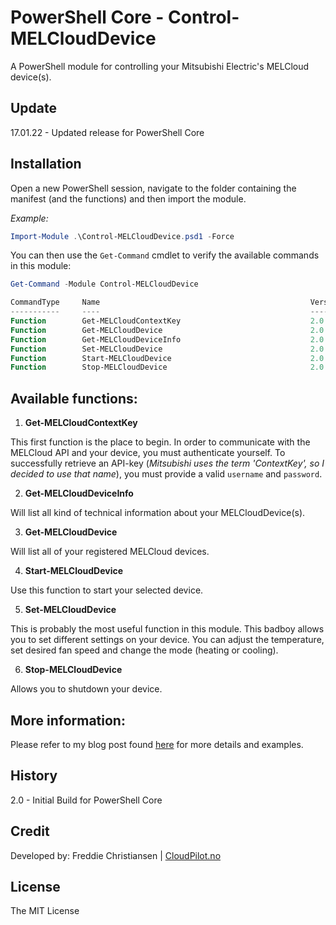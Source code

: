 # PowerShell Core - Control-MELCloudDevice

A PowerShell module for controlling your Mitsubishi Electric's MELCloud device(s).

## Update
17.01.22 - Updated release for PowerShell Core

## Installation
Open a new PowerShell session, navigate to the folder containing the manifest (and the functions) and then import the module.

*Example:*
````powershell
Import-Module .\Control-MELCloudDevice.psd1 -Force
````

You can then use the ````Get-Command```` cmdlet to verify the available commands in this module:
````powershell
Get-Command -Module Control-MELCloudDevice
````

````powershell
CommandType     Name                                               Version    Source
-----------     ----                                               -------    ------
Function        Get-MELCloudContextKey                             2.0        Control-MELCloudDevice
Function        Get-MELCloudDevice                                 2.0        Control-MELCloudDevice
Function        Get-MELCloudDeviceInfo                             2.0        Control-MELCloudDevice
Function        Set-MELCloudDevice                                 2.0        Control-MELCloudDevice
Function        Start-MELCloudDevice                               2.0        Control-MELCloudDevice
Function        Stop-MELCloudDevice                                2.0        Control-MELCloudDevice
````



## Available functions:

1. **Get-MELCloudContextKey**

This first function is the place to begin. In order to communicate with the MELCloud API and your device, you must authenticate yourself. To successfully retrieve an API-key (*Mitsubishi uses the term 'ContextKey', so I decided to use that name*), you must provide a valid ````username```` and ````password````.

2. **Get-MELCloudDeviceInfo**

Will list all kind of technical information about your MELCloudDevice(s).

3. **Get-MELCloudDevice**

Will list all of your registered MELCloud devices.

4. **Start-MELCloudDevice**

Use this function to start your selected device.

5. **Set-MELCloudDevice**

This is probably the most useful function in this module. This badboy allows you to set different settings on your device. You can adjust the temperature, set desired fan speed and change the mode (heating or cooling).

6. **Stop-MELCloudDevice**

Allows you to shutdown your device. 


## More information:

Please refer to my blog post found [here](https://www.cloudpilot.no/blog/Control-your-Mitsubishi-heat-pump-using-PowerShell/) for more details and examples.


## History
2.0 - Initial Build for PowerShell Core



## Credit

Developed by: Freddie Christiansen | [CloudPilot.no](http://www.cloudpilot.no)


## License

The MIT License
